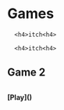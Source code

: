 # Games

      <h4>itch<h4>
      
      <h4>itch<h4> 
      
  <h2>Game 2<h2>
    <h4> [Play]() <h4>
